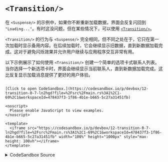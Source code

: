 # `<Transition/>`

在 `<Suspense/>` 的示例中，如果你不断重新加载数据，界面会反复闪回到 `"Loading..."`。有时这没问题，但在某些情况下，可以使用 [`<Transition/>`](https://docs.rs/leptos/latest/leptos/suspense/fn.Transition.html)。

`<Transition/>` 的行为与 `<Suspense/>` 完全相同，但不同之处在于，它只在第一次加载时显示备用内容。在后续加载时，它会继续显示旧数据，直到新数据加载完成。这对于避免闪烁效果并允许用户继续与应用程序交互非常有用。

以下示例展示了如何使用 `<Transition/>` 创建一个简单的选项卡式联系人列表。当你选择一个新选项卡时，界面会继续显示当前联系人，直到新数据加载完成。这比反复显示加载消息提供了更好的用户体验。

```admonish sandbox title="Live example" collapsible=true

[Click to open CodeSandbox.](https://codesandbox.io/p/devbox/12-transition-0-7-ln2hgd?file=%2Fsrc%2Fmain.rs%3A1%2C1-69%2C1&workspaceId=478437f3-1f86-4b1e-b665-5c27a31451fb)

<noscript>
  Please enable JavaScript to view examples.
</noscript>

<template>
  <iframe src="https://codesandbox.io/p/devbox/12-transition-0-7-ln2hgd?file=%2Fsrc%2Fmain.rs%3A1%2C1-69%2C1&workspaceId=478437f3-1f86-4b1e-b665-5c27a31451fb" width="100%" height="1000px" style="max-height: 100vh"></iframe>
</template>

```

<details>
<summary>CodeSandbox Source</summary>

```rust
use gloo_timers::future::TimeoutFuture;
use leptos::prelude::*;

async fn important_api_call(id: usize) -> String {
    TimeoutFuture::new(1_000).await;
    match id {
        0 => "Alice",
        1 => "Bob",
        2 => "Carol",
        _ => "User not found",
    }
    .to_string()
}

#[component]
fn App() -> impl IntoView {
    let (tab, set_tab) = signal(0);
    let (pending, set_pending) = signal(false);

    // this will reload every time `tab` changes
    let user_data = LocalResource::new(move || important_api_call(tab.get()));

    view! {
        <div class="buttons">
            <button
                on:click=move |_| set_tab.set(0)
                class:selected=move || tab.get() == 0
            >
                "Tab A"
            </button>
            <button
                on:click=move |_| set_tab.set(1)
                class:selected=move || tab.get() == 1
            >
                "Tab B"
            </button>
            <button
                on:click=move |_| set_tab.set(2)
                class:selected=move || tab.get() == 2
            >
                "Tab C"
            </button>
        </div>
        <p>
            {move || if pending.get() {
                "Hang on..."
            } else {
                "Ready."
            }}
        </p>
        <Transition
            // the fallback will show initially
            // on subsequent reloads, the current child will
            // continue showing
            fallback=move || view! { <p>"Loading initial data..."</p> }
            // this will be set to `true` whenever the transition is ongoing
            set_pending
        >
            <p>
                {move || user_data.read().as_deref().map(ToString::to_string)}
            </p>
        </Transition>
    }
}

fn main() {
    leptos::mount::mount_to_body(App)
}
```

</details>
</preview>
